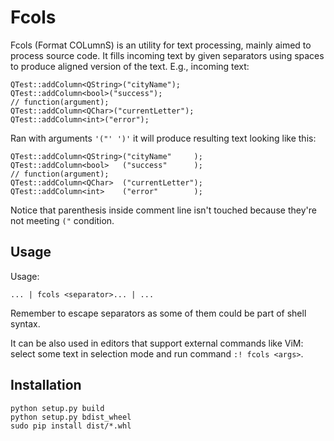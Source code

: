 # Fcols

Fcols (Format COLumnS) is an utility for text processing, mainly aimed to process source code.
It fills incoming text by given separators using spaces to produce aligned version of the text.
E.g., incoming text:

	QTest::addColumn<QString>("cityName");
	QTest::addColumn<bool>("success");
	// function(argument);
	QTest::addColumn<QChar>("currentLetter");
	QTest::addColumn<int>("error");

Ran with arguments `'("' ')'` it will produce resulting text looking like this:

	QTest::addColumn<QString>("cityName"     );
	QTest::addColumn<bool>   ("success"      );
	// function(argument);
	QTest::addColumn<QChar>  ("currentLetter");
	QTest::addColumn<int>    ("error"        );

Notice that parenthesis inside comment line isn't touched because they're not meeting `("` condition.

## Usage

Usage:
	
	... | fcols <separator>... | ...

Remember to escape separators as some of them could be part of shell syntax.

It can be also used in editors that support external commands like ViM: select some text in selection mode and run command `:! fcols <args>`.

## Installation

	python setup.py build
	python setup.py bdist_wheel
	sudo pip install dist/*.whl
